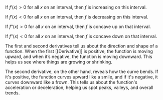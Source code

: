 If $f'(x) > 0$ for all $x$ on an interval, then $f$ is increasing on this interval.

If $f'(x) < 0$ for all $x$ on an interval, then $f$ is decreasing on this interval.

If $f''(x) > 0$ for all $x$ on an interval, then $f$ is concave up on that interval.

If $f''(x) < 0$ for all $x$ on an interval, then $f$ is concave down on that interval. 

The first and second derivatives tell us about the direction and shape of a function. When the first [[Derivative]] is positive, the function is moving upward, and when it’s negative, the function is moving downward. This helps us see where things are growing or shrinking.

The second derivative, on the other hand, reveals how the curve bends. If it's positive, the function curves upward like a smile, and if it's negative, it curves downward like a frown. This tells us about the function's acceleration or deceleration, helping us spot peaks, valleys, and overall trends.